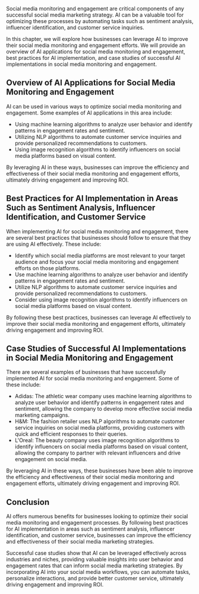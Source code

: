 

Social media monitoring and engagement are critical components of any successful social media marketing strategy. AI can be a valuable tool for optimizing these processes by automating tasks such as sentiment analysis, influencer identification, and customer service inquiries.

In this chapter, we will explore how businesses can leverage AI to improve their social media monitoring and engagement efforts. We will provide an overview of AI applications for social media monitoring and engagement, best practices for AI implementation, and case studies of successful AI implementations in social media monitoring and engagement.

Overview of AI Applications for Social Media Monitoring and Engagement
----------------------------------------------------------------------

AI can be used in various ways to optimize social media monitoring and engagement. Some examples of AI applications in this area include:

* Using machine learning algorithms to analyze user behavior and identify patterns in engagement rates and sentiment.
* Utilizing NLP algorithms to automate customer service inquiries and provide personalized recommendations to customers.
* Using image recognition algorithms to identify influencers on social media platforms based on visual content.

By leveraging AI in these ways, businesses can improve the efficiency and effectiveness of their social media monitoring and engagement efforts, ultimately driving engagement and improving ROI.

Best Practices for AI Implementation in Areas Such as Sentiment Analysis, Influencer Identification, and Customer Service
-------------------------------------------------------------------------------------------------------------------------

When implementing AI for social media monitoring and engagement, there are several best practices that businesses should follow to ensure that they are using AI effectively. These include:

* Identify which social media platforms are most relevant to your target audience and focus your social media monitoring and engagement efforts on those platforms.
* Use machine learning algorithms to analyze user behavior and identify patterns in engagement rates and sentiment.
* Utilize NLP algorithms to automate customer service inquiries and provide personalized recommendations to customers.
* Consider using image recognition algorithms to identify influencers on social media platforms based on visual content.

By following these best practices, businesses can leverage AI effectively to improve their social media monitoring and engagement efforts, ultimately driving engagement and improving ROI.

Case Studies of Successful AI Implementations in Social Media Monitoring and Engagement
---------------------------------------------------------------------------------------

There are several examples of businesses that have successfully implemented AI for social media monitoring and engagement. Some of these include:

* Adidas: The athletic wear company uses machine learning algorithms to analyze user behavior and identify patterns in engagement rates and sentiment, allowing the company to develop more effective social media marketing campaigns.
* H\&M: The fashion retailer uses NLP algorithms to automate customer service inquiries on social media platforms, providing customers with quick and efficient responses to their queries.
* L'Oreal: The beauty company uses image recognition algorithms to identify influencers on social media platforms based on visual content, allowing the company to partner with relevant influencers and drive engagement on social media.

By leveraging AI in these ways, these businesses have been able to improve the efficiency and effectiveness of their social media monitoring and engagement efforts, ultimately driving engagement and improving ROI.

Conclusion
----------

AI offers numerous benefits for businesses looking to optimize their social media monitoring and engagement processes. By following best practices for AI implementation in areas such as sentiment analysis, influencer identification, and customer service, businesses can improve the efficiency and effectiveness of their social media marketing strategies.

Successful case studies show that AI can be leveraged effectively across industries and niches, providing valuable insights into user behavior and engagement rates that can inform social media marketing strategies. By incorporating AI into your social media workflows, you can automate tasks, personalize interactions, and provide better customer service, ultimately driving engagement and improving ROI.

